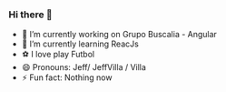 ### Hi there 👋

- 🔭 I’m currently working on Grupo Buscalia - Angular
- 🌱 I’m currently learning ReacJs
- ⚽ I love play Futbol
- 😄 Pronouns: Jeff/ JeffVilla / Villa 
- ⚡ Fun fact: Nothing now
<!--
**JEFFVILLA/jeffvilla** is a ✨ _special_ ✨ repository because its `README.md` (this file) appears on your GitHub profile.

Here are some ideas to get you started:

- 🔭 I’m currently working on ...
- 🌱 I’m currently learning ...
- 👯 I’m looking to collaborate on ...
- 🤔 I’m looking for help with ...
- 💬 Ask me about ...
- 📫 How to reach me: ...
- 😄 Pronouns: ...
- ⚡ Fun fact: ...
-->
